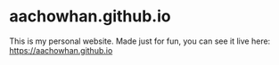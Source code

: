 # aachowhan.github.io

This is my personal website. Made just for fun, you can see it live here: https://aachowhan.github.io
